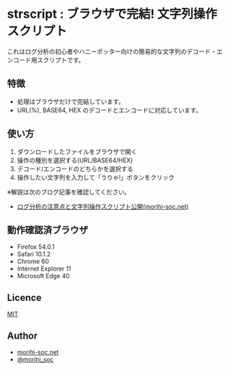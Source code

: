 # strscript : ブラウザで完結! 文字列操作スクリプト

これはログ分析の初心者やハニーポッター向けの簡易的な文字列のデコード・エンコード用スクリプトです。

## 特徴
- 処理はブラウザだけで完結しています。
- URL(%), BASE64, HEX のデコードとエンコードに対応しています。

## 使い方
1. ダウンロードしたファイルをブラウザで開く
2. 操作の種別を選択する(URL/BASE64/HEX)
3. デコード/エンコードのどちらかを選択する
4. 操作したい文字列を入力して「うりゃ!」ボタンをクリック

※解説は次のブログ記事を確認してください。
- [ログ分析の注意点と文字列操作スクリプト公開(morihi-soc.net)](http://www.morihi-soc.net/?p=741)

## 動作確認済ブラウザ
- Firefox 54.0.1
- Safari 10.1.2
- Chrome 60
- Internet Explorer 11
- Microsoft Edge 40

## Licence

[MIT](https://github.com/morihisa/strscript/blob/master/LICENSE)

## Author

- [morihi-soc.net](http://www.morihi-soc.net/)
- [@morihi_soc](https://twitter.com/morihi_soc)
